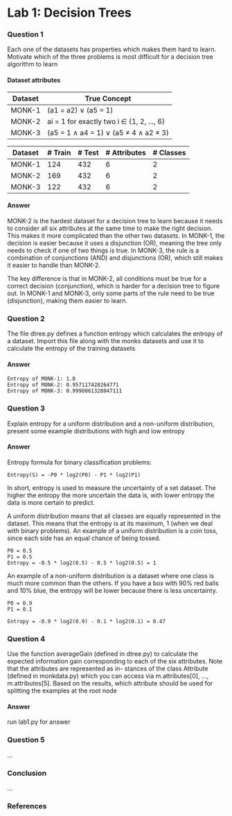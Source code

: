 # Lab 1: Decision Trees

### Question 1

Each one of the datasets has properties which makes them hard to learn. Motivate which of the three problems is most difficult for a decision tree algorithm to learn

#### Dataset attributes

| Dataset | True Concept                              |
| ------- | ----------------------------------------- |
| MONK-1  | (a1 = a2) ∨ (a5 = 1)                      |
| MONK-2  | ai = 1 for exactly two i ∈ {1, 2, ..., 6} |
| MONK-3  | (a5 = 1 ∧ a4 = 1) ∨ (a5 ≠ 4 ∧ a2 ≠ 3)     |

| Dataset | # Train | # Test | # Attributes | # Classes |
| ------- | ------- | ------ | ------------ | --------- |
| MONK-1  | 124     | 432    | 6            | 2         |
| MONK-2  | 169     | 432    | 6            | 2         |
| MONK-3  | 122     | 432    | 6            | 2         |

#### Answer

MONK-2 is the hardest dataset for a decision tree to learn because it needs to consider all six attributes at the same time to make the right decision. This makes it more complicated than the other two datasets. In MONK-1, the decision is easier because it uses a disjunction (OR), meaning the tree only needs to check if one of two things is true. In MONK-3, the rule is a combination of conjunctions (AND) and disjunctions (OR), which still makes it easier to handle than MONK-2.

The key difference is that in MONK-2, all conditions must be true for a correct decision (conjunction), which is harder for a decision tree to figure out. In MONK-1 and MONK-3, only some parts of the rule need to be true (disjunction), making them easier to learn.

### Question 2

The file dtree.py defines a function entropy which
calculates the entropy of a dataset. Import this file along with the monks datasets and use it to calculate the entropy of the training
datasets

#### Answer

    Entropy of MONK-1: 1.0
    Entropy of MONK-2: 0.957117428264771
    Entropy of MONK-3: 0.9998061328047111

### Question 3

Explain entropy for a uniform distribution and a
non-uniform distribution, present some example distributions with
high and low entropy

#### Answer

Entropy formula for binary classification problems:

    Entropy(S) = -P0 * log2(P0) - P1 * log2(P1)

In short, entropy is used to measure the uncertainty of a set dataset. The higher the entropy the more uncertain the data is, with lower entropy the data is more certain to predict.

A uniform distribution means that all classes are equally represented in the dataset. This means that the entropy is at its maximum, 1 (when we deal with binary problems). An example of a uniform distribution is a coin toss, since each side has an equal chance of being tossed.

    P0 = 0.5
    P1 = 0.5
    Entropy = -0.5 * log2(0.5) - 0.5 * log2(0.5) = 1

An example of a non-uniform distribution is a dataset where one class is much more common than the others. If you have a box with 90% red balls and 10% blue, the entropy will be lower because there is less uncertainty.

    P0 = 0.9
    P1 = 0.1

    Entropy = -0.9 * log2(0.9) - 0.1 * log2(0.1) = 0.47

### Question 4

Use the function averageGain (defined in dtree.py)
to calculate the expected information gain corresponding to each of
the six attributes. Note that the attributes are represented as in-
stances of the class Attribute (defined in monkdata.py) which you
can access via m.attributes[0], ..., m.attributes[5]. Based on
the results, which attribute should be used for splitting the examples
at the root node

#### Answer

run lab1.py for answer

### Question 5

...

### Conclusion

...

### References
